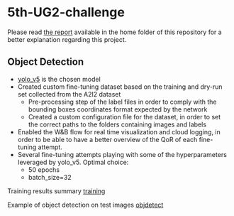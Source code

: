 # 5th-UG2-challenge

Please read [the report](/report.pdf) available in the home folder of this repository for a better explanation regarding this project.

## Object Detection
- [yolo_v5](https://github.com/gabriele-tombesi96/5th-UG2-challenge/tree/main/obj_detection/yolov5) is the chosen model
- Created custom fine-tuning dataset based on the training and dry-run set collected from the A2I2 dataset
  - Pre-processing step of the label files in order to comply with the bounding boxes coordinates format expected by the network
  - Created a custom configuration file for the dataset, in order to set the correct paths to the folders containing images and labels
-  Enabled the W&B flow for real time visualization and cloud logging, in order to be able to have a better overview of the QoR of each fine-tuning attempt.
-  Several fine-tuning attempts playing with some of the hyperparameters leveraged by yolo_v5. Optimal choice:
   -  50 epochs
   -  batch_size=32

Training results summary
[training](/figures/1.png)

Example of object detection on test images
[objdetect](/figures/2.png)
